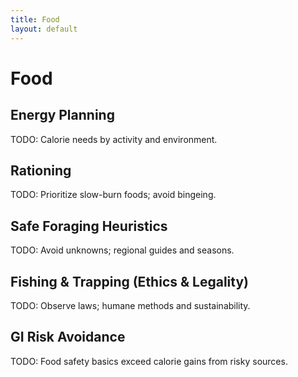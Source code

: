 ```yaml
---
title: Food
layout: default
---
```


# Food

## Energy Planning
TODO: Calorie needs by activity and environment.

## Rationing
TODO: Prioritize slow-burn foods; avoid bingeing.

## Safe Foraging Heuristics
TODO: Avoid unknowns; regional guides and seasons.

## Fishing & Trapping (Ethics & Legality)
TODO: Observe laws; humane methods and sustainability.

## GI Risk Avoidance
TODO: Food safety basics exceed calorie gains from risky sources.
